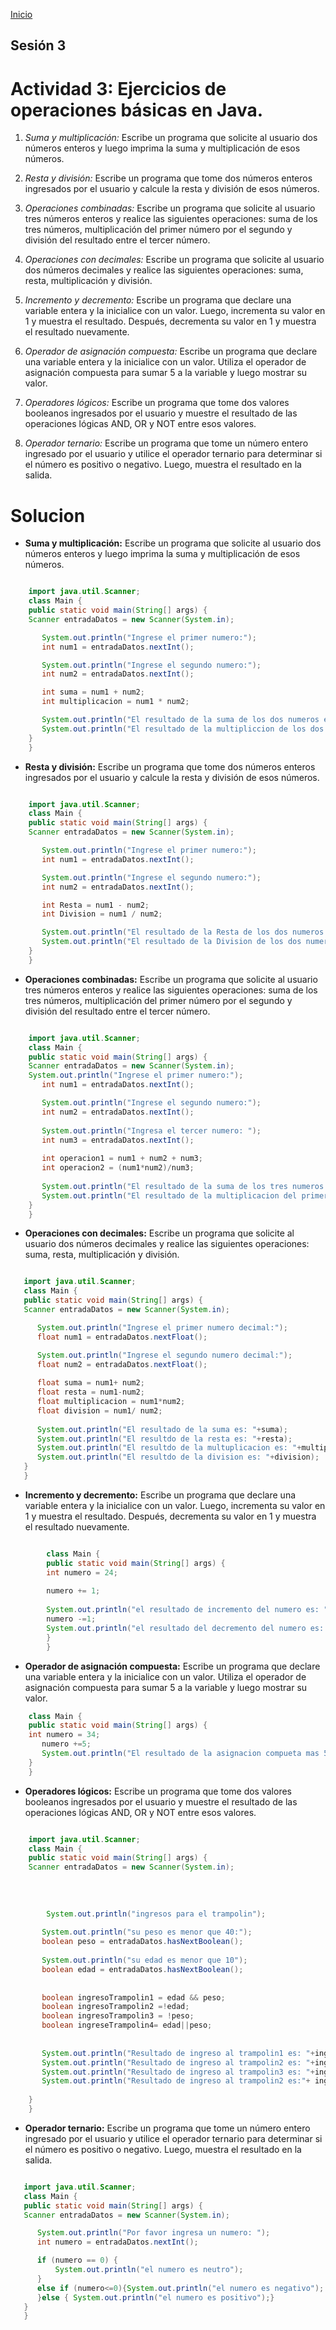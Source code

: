 <!-- No borrar o modificar -->
[Inicio](./index.md)

## Sesión 3 


<!-- Su documentación aquí -->
# **Actividad 3: Ejercicios de operaciones básicas en Java.**

1. *Suma y multiplicación:* Escribe un programa que solicite al usuario dos números enteros y luego imprima la suma y multiplicación de esos números.

2. *Resta y división:* Escribe un programa que tome dos números enteros ingresados por el usuario y calcule la resta y división de esos números.

3. *Operaciones combinadas:* Escribe un programa que solicite al usuario tres números enteros y realice las siguientes operaciones: suma de los tres números, multiplicación del primer número por el segundo y división del resultado entre el tercer número.

4. *Operaciones con decimales:* Escribe un programa que solicite al usuario dos números decimales y realice las siguientes operaciones: suma, resta, multiplicación y división.

5. *Incremento y decremento:* Escribe un programa que declare una variable entera y la inicialice con un valor. Luego, incrementa su valor en 1 y muestra el resultado. Después, decrementa su valor en 1 y muestra el resultado nuevamente.

6. *Operador de asignación compuesta:* Escribe un programa que declare una variable entera y la inicialice con un valor. Utiliza el operador de asignación compuesta para sumar 5 a la variable y luego mostrar su valor.

7. *Operadores lógicos:* Escribe un programa que tome dos valores booleanos ingresados por el usuario y muestre el resultado de las operaciones lógicas AND, OR y NOT entre esos valores.

8. *Operador ternario:* Escribe un programa que tome un número entero ingresado por el usuario y utilice el operador ternario para determinar si el número es positivo o negativo. Luego, muestra el resultado en la salida.



 # **Solucion**

 - **Suma y multiplicación:**
  Escribe un programa que solicite al usuario dos números enteros y luego imprima la suma y multiplicación de esos números.

 ```java

     import java.util.Scanner;
     class Main {
     public static void main(String[] args) {
     Scanner entradaDatos = new Scanner(System.in);

        System.out.println("Ingrese el primer numero:");
        int num1 = entradaDatos.nextInt();

        System.out.println("Ingrese el segundo numero:");
        int num2 = entradaDatos.nextInt();

        int suma = num1 + num2;
        int multiplicacion = num1 * num2;

        System.out.println("El resultado de la suma de los dos numeros es: " + suma);
        System.out.println("El resultado de la multipliccion de los dos numeros es: " + multiplicacion);
     }
     }
 ```
 - **Resta y división:**
  Escribe un programa que tome dos números enteros ingresados por el usuario y calcule la resta y división de esos números.

 ```java

     import java.util.Scanner;
     class Main {
     public static void main(String[] args) {
     Scanner entradaDatos = new Scanner(System.in);

        System.out.println("Ingrese el primer numero:");
        int num1 = entradaDatos.nextInt();

        System.out.println("Ingrese el segundo numero:");
        int num2 = entradaDatos.nextInt();

        int Resta = num1 - num2;
        int Division = num1 / num2;

        System.out.println("El resultado de la Resta de los dos numeros es: " + Resta);
        System.out.println("El resultado de la Division de los dos numeros es: " + Division);
     }
     }
 ```
- **Operaciones combinadas:**
 Escribe un programa que solicite al usuario tres números enteros y realice las siguientes operaciones: suma de los tres números, multiplicación del primer número por el segundo y división del resultado entre el tercer número.

 ``` java

     import java.util.Scanner;
     class Main {
     public static void main(String[] args) {
     Scanner entradaDatos = new Scanner(System.in);
     System.out.println("Ingrese el primer numero:");
        int num1 = entradaDatos.nextInt();

        System.out.println("Ingrese el segundo numero:");
        int num2 = entradaDatos.nextInt();
        
        System.out.println("Ingresa el tercer numero: ");
        int num3 = entradaDatos.nextInt();
        
        int operacion1 = num1 + num2 + num3;
        int operacion2 = (num1*num2)/num3;
        
        System.out.println("El resultado de la suma de los tres numeros es : " +operacion1);
        System.out.println("El resultado de la multiplicacion del primer numero por el segundo y division por el tercer numero es: "+operacion2);
     }
     }
 ```

 - **Operaciones con decimales:**
  Escribe un programa que solicite al usuario dos números decimales y realice las siguientes operaciones: suma, resta, multiplicación y división.

  ```java

     import java.util.Scanner;
     class Main {
     public static void main(String[] args) {
     Scanner entradaDatos = new Scanner(System.in);

        System.out.println("Ingrese el primer numero decimal:");
        float num1 = entradaDatos.nextFloat();

        System.out.println("Ingrese el segundo numero decimal:");
        float num2 = entradaDatos.nextFloat();
        
        float suma = num1+ num2;
        float resta = num1-num2;
        float multiplicacion = num1*num2;
        float division = num1/ num2;
        
        System.out.println("El resultado de la suma es: "+suma);
        System.out.println("El resultdo de la resta es: "+resta);
        System.out.println("El resultdo de la multuplicacion es: "+multiplicacion);
        System.out.println("El resultdo de la division es: "+division);
     }
     }
 ```
 - **Incremento y decremento:**
 Escribe un programa que declare una variable entera y la inicialice con un valor. Luego, incrementa su valor en 1 y muestra el resultado. Después, decrementa su valor en 1 y muestra el resultado nuevamente.

 ```java

         class Main {
         public static void main(String[] args) {
         int numero = 24;
        
         numero += 1;
        
         System.out.println("el resultado de incremento del numero es: "+numero);
         numero -=1;
         System.out.println("el resultado del decremento del numero es: "+numero);
         }
         }
 ```

 - **Operador de asignación compuesta:**
 Escribe un programa que declare una variable entera y la inicialice con un valor. Utiliza el operador de asignación compuesta para sumar 5 a la variable y luego mostrar su valor.

 ```java
     class Main {
     public static void main(String[] args) {
     int numero = 34;
        numero +=5;
        System.out.println("El resultado de la asignacion compueta mas 5 es:"+numero);
     }
     }
 ```

- **Operadores lógicos:**
 Escribe un programa que tome dos valores booleanos ingresados por el usuario y muestre el resultado de las operaciones lógicas AND, OR y NOT entre esos valores.

 ```java

     import java.util.Scanner;
     class Main {
     public static void main(String[] args) {
     Scanner entradaDatos = new Scanner(System.in);
         
         
         
         
         System.out.println("ingresos para el trampolin");
         
        System.out.println("su peso es menor que 40:");
        boolean peso = entradaDatos.hasNextBoolean();
        
        System.out.println("su edad es menor que 10");
        boolean edad = entradaDatos.hasNextBoolean();
       
        
        boolean ingresoTrampolin1 = edad && peso;
        boolean ingresoTrampolin2 =!edad;
        boolean ingresoTrampolin3 = !peso;
        boolean ingreseTrampolin4= edad||peso;
        
        
        System.out.println("Resultado de ingreso al trampolin1 es: "+ingresoTrampolin1);
        System.out.println("Resultado de ingreso al trampolin2 es: "+ingresoTrampolin2);
        System.out.println("Resultado de ingreso al trampolin3 es: "+ingresoTrampolin3);
        System.out.println("Resultado de ingreso al trampolin2 es:"+ ingreseTrampolin4);
        
     }
     }
 ```

 - **Operador ternario:**
  Escribe un programa que tome un número entero ingresado por el usuario y utilice el operador ternario para determinar si el número es positivo o negativo. Luego, muestra el resultado en la salida.

  ```java

     import java.util.Scanner;
     class Main {
     public static void main(String[] args) {
     Scanner entradaDatos = new Scanner(System.in);

        System.out.println("Por favor ingresa un numero: ");
        int numero = entradaDatos.nextInt();

        if (numero == 0) {
            System.out.println("el numero es neutro");
        }
        else if (numero<=0){System.out.println("el numero es negativo");
        }else { System.out.println("el numero es positivo");}
     }
     }
 ```